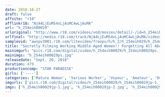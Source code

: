 ```yaml
---
date: 2018-10-27
draft: false
affsite: "r18"
afflinkr18: "NjA4LjEuMS4xLjAuMC4wLjAuMA"
url: "h_254eih00029"
urloriginal: "http://www.r18.com/videos/vod/movies/detail/-/id=h_254eih00029"
urlfinal: "http://media.r18.com/track/NjA4LjEuMS4xLjAuMC4wLjAuMA/videos/vod/movies/detail/-/id=h_254eih00029"
samplevid: "awspv3001.r18.com/litevideo/freepv/h/h_2/h_254eih029/h_254eih029_dmb_w.mp4"
title: "Secretly Filming Working Middle-Aged Women!! Forgetting All About Work, These Dirty Amateurs Will Suck You Off!!"
mainimgurl: "pics.r18.com/digital/video/h_254eih00029/h_254eih00029ps.jpg"
mainimgs: "h_254eih00029ps.jpg"
releasedate: "Sept. 20, 2018"
duration: 479
productioncomp: "STAR PARADISE"
girls: ['----']
categories: ['Mature Woman', 'Various Worker', 'Voyeur', 'Amateur', 'Over 4 Hours', 'Hi-Def']
imgurls: ['pics.r18.com/digital/video/h_254eih00029/h_254eih00029jp-1.jpg', 'pics.r18.com/digital/video/h_254eih00029/h_254eih00029jp-2.jpg', 'pics.r18.com/digital/video/h_254eih00029/h_254eih00029jp-3.jpg', 'pics.r18.com/digital/video/h_254eih00029/h_254eih00029jp-4.jpg', 'pics.r18.com/digital/video/h_254eih00029/h_254eih00029jp-5.jpg', 'pics.r18.com/digital/video/h_254eih00029/h_254eih00029jp-6.jpg', 'pics.r18.com/digital/video/h_254eih00029/h_254eih00029jp-7.jpg', 'pics.r18.com/digital/video/h_254eih00029/h_254eih00029jp-8.jpg', 'pics.r18.com/digital/video/h_254eih00029/h_254eih00029jp-9.jpg', 'pics.r18.com/digital/video/h_254eih00029/h_254eih00029jp-10.jpg', 'pics.r18.com/digital/video/h_254eih00029/h_254eih00029jp-11.jpg', 'pics.r18.com/digital/video/h_254eih00029/h_254eih00029jp-12.jpg', 'pics.r18.com/digital/video/h_254eih00029/h_254eih00029jp-13.jpg', 'pics.r18.com/digital/video/h_254eih00029/h_254eih00029jp-14.jpg', 'pics.r18.com/digital/video/h_254eih00029/h_254eih00029jp-15.jpg', 'pics.r18.com/digital/video/h_254eih00029/h_254eih00029jp-16.jpg', 'pics.r18.com/digital/video/h_254eih00029/h_254eih00029jp-17.jpg', 'pics.r18.com/digital/video/h_254eih00029/h_254eih00029jp-18.jpg', 'pics.r18.com/digital/video/h_254eih00029/h_254eih00029jp-19.jpg', 'pics.r18.com/digital/video/h_254eih00029/h_254eih00029jp-20.jpg']
imgs: ['h_254eih00029jp-1.jpg', 'h_254eih00029jp-2.jpg', 'h_254eih00029jp-3.jpg', 'h_254eih00029jp-4.jpg', 'h_254eih00029jp-5.jpg', 'h_254eih00029jp-6.jpg', 'h_254eih00029jp-7.jpg', 'h_254eih00029jp-8.jpg', 'h_254eih00029jp-9.jpg', 'h_254eih00029jp-10.jpg', 'h_254eih00029jp-11.jpg', 'h_254eih00029jp-12.jpg', 'h_254eih00029jp-13.jpg', 'h_254eih00029jp-14.jpg', 'h_254eih00029jp-15.jpg', 'h_254eih00029jp-16.jpg', 'h_254eih00029jp-17.jpg', 'h_254eih00029jp-18.jpg', 'h_254eih00029jp-19.jpg', 'h_254eih00029jp-20.jpg']
---
```

